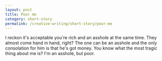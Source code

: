 ```yaml
---
layout: post
title: Poor me
category: short-story
permalink: /creative-writing/short-story/poor-me
---
```


I reckon it's acceptable you're rich and an asshole at the same time. They almost come hand in hand, right? The one can be an asshole and the only consolation for him is that he's got money. You know what the most tragic thing about me is? I'm an asshole, but poor.
